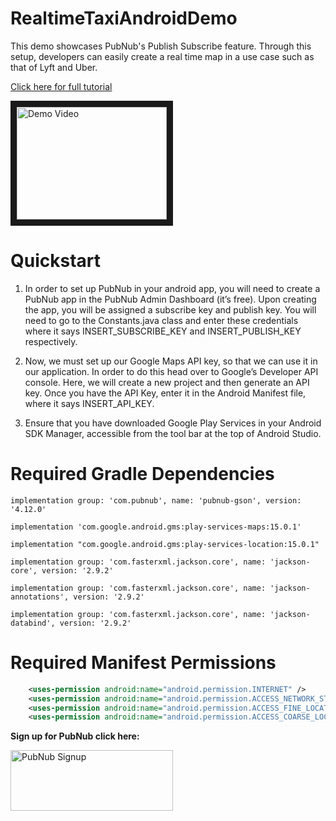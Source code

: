 # RealtimeTaxiAndroidDemo

This demo showcases PubNub's Publish Subscribe feature. Through this setup, developers can easily create a real time map in a use case such as that of Lyft and Uber. 

[Click here for full tutorial](https://www.pubnub.com/blog/build-your-own-uber-lyft-app-geolocation-tracking-android/)

<a href="http://www.youtube.com/watch?feature=player_embedded&v=Yvud7KK5QKY
" target="_blank"><img align="center" src="http://img.youtube.com/vi/Yvud7KK5QKY/0.jpg" 
alt="Demo Video" width="240" height="180" border="10" /></a>

# Quickstart

1. In order to set up PubNub in your android app, you will need to create a PubNub app in the PubNub Admin Dashboard (it’s free). Upon creating the app, you will be assigned a subscribe key and publish key. You will need to go to the Constants.java class and enter these credentials where it says INSERT_SUBSCRIBE_KEY and INSERT_PUBLISH_KEY respectively.

2. Now, we must set up our Google Maps API key, so that we can use it in our application. In order to do this head over to Google’s Developer API console. Here, we will create a new project and then generate an API key. Once you have the API Key, enter it in the Android Manifest file, where it says INSERT_API_KEY.

3. Ensure that you have downloaded Google Play Services in your Android SDK Manager, accessible from the tool bar at the top of Android Studio. 

# Required Gradle Dependencies

``` 
implementation group: 'com.pubnub', name: 'pubnub-gson', version: '4.12.0'

implementation 'com.google.android.gms:play-services-maps:15.0.1'

implementation "com.google.android.gms:play-services-location:15.0.1"

implementation group: 'com.fasterxml.jackson.core', name: 'jackson-core', version: '2.9.2'

implementation group: 'com.fasterxml.jackson.core', name: 'jackson-annotations', version: '2.9.2'

implementation group: 'com.fasterxml.jackson.core', name: 'jackson-databind', version: '2.9.2'
```

# Required Manifest Permissions

``` xml
    <uses-permission android:name="android.permission.INTERNET" />
    <uses-permission android:name="android.permission.ACCESS_NETWORK_STATE" />
    <uses-permission android:name="android.permission.ACCESS_FINE_LOCATION" />
    <uses-permission android:name="android.permission.ACCESS_COARSE_LOCATION" />
```

**Sign up for PubNub click here:**

<a href="https://dashboard.pubnub.com/signup?devrel_gh=RealtimeTaxiAndroidDemo">
    <img alt="PubNub Signup" src="https://i.imgur.com/og5DDjf.png" width=260 height=97/>
</a>

